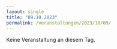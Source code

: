 ```yaml
---
layout: single
title: "09.10.2023"
permalink: /veranstaltungen/2023/10/09/
---
```


Keine Veranstaltung an diesem Tag.
